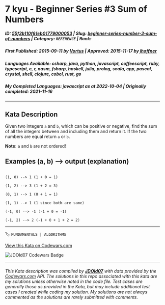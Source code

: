 # 7 kyu - Beginner Series #3 Sum of Numbers

##### **ID**: [55f2b110f61eb01779000053](https://www.codewars.com/kata/55f2b110f61eb01779000053) | **Slug**: [beginner-series-number-3-sum-of-numbers](https://www.codewars.com/kata/55f2b110f61eb01779000053) | **Category**: `REFERENCE` | **Rank**: <span style="color:white">7 kyu</span>

##### **First Published**: 2015-09-11 ***by*** [Vortus](https://www.codewars.com/users/Vortus) | **Approved**: 2015-11-17 ***by*** [jhoffner](https://www.codewars.com/users/jhoffner)

##### **Languages Available**: csharp, java, python, javascript, coffeescript, ruby, typescript, c, r, nasm, fsharp, haskell, julia, prolog, scala, cpp, pascal, crystal, shell, clojure, cobol, rust, go

##### **My Completed Languages**: javascript ***as at*** 2022-10-04 | **Originally completed**: 2021-11-16

---

## Kata Description


Given two integers `a` and `b`, which can be positive or negative, find the sum of all the integers between and including them and return it. If the two numbers are equal return `a` or `b`.



**Note:** `a` and `b` are not ordered!



## Examples (a, b) --> output (explanation)



```

(1, 0) --> 1 (1 + 0 = 1)

(1, 2) --> 3 (1 + 2 = 3)

(0, 1) --> 1 (0 + 1 = 1)

(1, 1) --> 1 (1 since both are same)

(-1, 0) --> -1 (-1 + 0 = -1)

(-1, 2) --> 2 (-1 + 0 + 1 + 2 = 2)

```

---


🏷 `FUNDAMENTALS | ALGORITHMS`


[View this Kata on Codewars.com](https://www.codewars.com/kata/55f2b110f61eb01779000053)

![](https://www.codewars.com/users/jdold07/badges/large "JDOld07 Codewars Badge")

---

###### *This Kata description was compiled by [**JDOld07**](https://tpstech.dev) with data provided by the [Codewars.com](https://www.codewars.com) API.  The solutions in this repo associated with this kata are my solutions unless otherwise noted in the code file.  Test cases are generally those as provided in the Kata, but may include additional test cases I created while coding my solution.  My solutions are not always commented as the solutions are rarely submitted with comments.*
